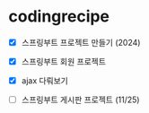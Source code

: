 # codingrecipe 

- [x] 스프링부트 프로젝트 만들기 (2024)
  
- [x] 스프링부트 회원 프로젝트

- [x] ajax 다뤄보기

- [ ] 스프링부트 게시판 프로젝트 (11/25)